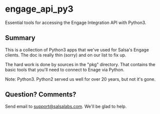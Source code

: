 # engage_api_py3
Essential tools for accessing the Engage Integration API with Python3.

## Summary
This is a collection of Python3 apps that we've used for Salsa's Engage clients. The doc
is really thin (sorry) and on our list to fix up.

The hard work is done by sources in the "pkg" directory.  That contains the 
basic tools that you'll need to connect to Enage via Python.

Note: Python3.  Python2 served us well for over 20 years, but not it's gone.

## Question?  Comments?

Send email to support@salsalabs.com.  We'll be glad to help.

